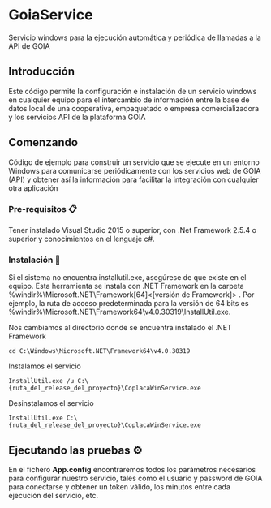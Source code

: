 # GoiaService
Servicio windows para la ejecución automática y periódica de llamadas a la API de GOIA

## Introducción
Este código permite la configuración e instalación de un servicio windows en cualquier equipo para el intercambio de información entre la base de datos local de una cooperativa, empaquetado o empresa comercializadora y los servicios API de la plataforma GOIA

## Comenzando

Código de ejemplo para construir un servicio que se ejecute en un entorno Windows para comunicarse periódicamente con los servicios web de GOIA (API) y obtener así la información para facilitar la integración con cualquier otra aplicación


### Pre-requisitos 📋

Tener instalado Visual Studio 2015 o superior, con .Net Framework 2.5.4 o superior y conocimientos en el lenguaje c#.


### Instalación 🔧

Si el sistema no encuentra installutil.exe, asegúrese de que existe en el equipo. Esta herramienta se instala con .NET Framework en la carpeta %windir%\Microsoft.NET\Framework[64]\<[versión de Framework]> . 
Por ejemplo, la ruta de acceso predeterminada para la versión de 64 bits es %windir%\Microsoft.NET\Framework64\v4.0.30319\InstallUtil.exe.

Nos cambiamos al directorio donde se encuentra instalado el .NET Framework

```
cd C:\Windows\Microsoft.NET\Framework64\v4.0.30319
```

Instalamos el servicio

```
InstallUtil.exe /u C:\{ruta_del_release_del_proyecto}\CoplacaWinService.exe
```

Desinstalamos el servicio

```
InstallUtil.exe C:\{ruta_del_release_del_proyecto}\CoplacaWinService.exe
```
## Ejecutando las pruebas ⚙️

En el fichero **App.config** encontraremos todos los parámetros necesarios para configurar nuestro servicio, tales como el usuario y password de GOIA para conectarse y obtener un token válido, los minutos entre cada ejecución del servicio, etc.
